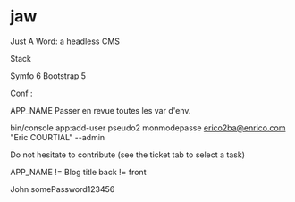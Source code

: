# jaw
Just A Word: a headless CMS

Stack

Symfo 6
Bootstrap 5

Conf :

APP_NAME
Passer en revue toutes les var d'env.

bin/console app:add-user pseudo2 monmodepasse erico2ba@enrico.com "Eric COURTIAL" --admin

Do not hesitate to contribute (see the ticket tab to select a task)


APP_NAME != Blog title
back != front

John
somePassword123456
